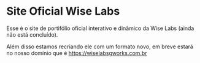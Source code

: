 # Site Oficial Wise Labs

Esse é o site de portifólio oficial interativo e dinâmico da Wise Labs (ainda não está concluído).

Além disso estamos recriando ele com um formato novo, em breve estará no nosso domínio que é https://wiselabsgworks.com.br
